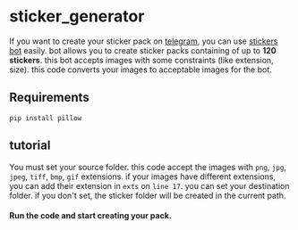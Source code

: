 # sticker_generator

If you want to create your sticker pack on [telegram](telegram.me), you can use [stickers bot](https://telegram.me/stickers) easily.
bot allows you to create sticker packs containing of up to **120 stickers**.
this bot accepts images with some constraints (like extension, size).
this code converts your images to acceptable images for the bot.

## Requirements
`pip install pillow`

## tutorial
You must set your source folder. 
this code accept the images with `png`, `jpg`, `jpeg`, `tiff`, `bmp`, `gif` extensions. 
if your images have different extensions, you can add their extension in `exts` on `line 17`.
you can set your destination folder. if you don't set, the sticker folder will be created in the current path. 
#### Run the code and start creating your pack.
